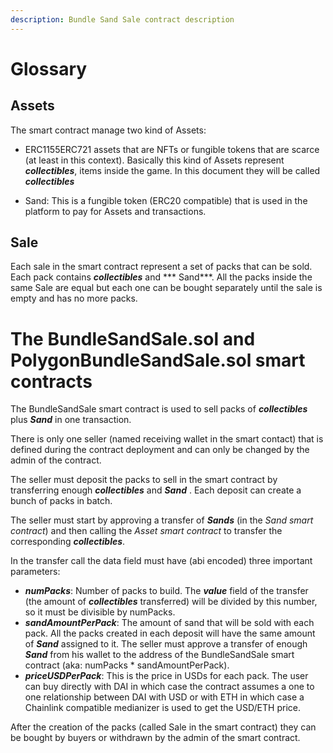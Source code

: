 ```yaml
---
description: Bundle Sand Sale contract description
---
```


# Glossary

## Assets

The smart contract manage two kind of Assets:

- ERC1155ERC721 assets that are NFTs or fungible tokens that are scarce (at least in this context). Basically this kind
  of Assets represent ***collectibles***, items inside the game. In this document they will be called ***collectibles***

- Sand: This is a fungible token (ERC20 compatible) that is used in the platform to pay for Assets and transactions.

## Sale

Each sale in the smart contract represent a set of packs that can be sold. Each pack contains ***collectibles*** and ***
Sand***. All the packs inside the same Sale are equal but each one can be bought separately until the sale is empty and
has no more packs.

# The BundleSandSale.sol and PolygonBundleSandSale.sol smart contracts

The BundleSandSale smart contract is used to sell packs of ***collectibles*** plus ***Sand*** in one transaction.

There is only one seller (named receiving wallet in the smart contact) that is defined during the contract deployment
and can only be changed by the admin of the contract.

The seller must deposit the packs to sell in the smart contract by transferring enough ***collectibles*** and ***Sand***
. Each deposit can create a bunch of packs in batch.

The seller must start by approving a transfer of ***Sands*** (in the *Sand smart contract*) and then calling the *Asset
smart contract* to transfer the corresponding ***collectibles***.

In the transfer call the data field must have (abi encoded) three important parameters:

- ***numPacks***: Number of packs to build. The ***value*** field of the transfer (the amount of ***collectibles***
  transferred)
  will be divided by this number, so it must be divisible by numPacks.
- ***sandAmountPerPack***: The amount of sand that will be sold with each pack. All the packs created in each deposit
  will have the same amount of ***Sand*** assigned to it. The seller must approve a transfer of enough ***Sand*** from
  his wallet to the address of the BundleSandSale smart contract (aka: numPacks * sandAmountPerPack).
- ***priceUSDPerPack***: This is the price in USDs for each pack. The user can buy directly with DAI in which case the
  contract assumes a one to one relationship between DAI with USD or with ETH in which case a Chainlink compatible
  medianizer is used to get the USD/ETH price.

After the creation of the packs (called Sale in the smart contract) they can be bought by buyers or withdrawn by the
admin of the smart contract.
